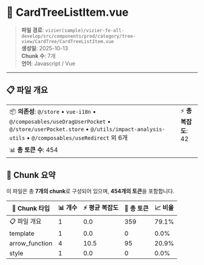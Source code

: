 # 📄 CardTreeListItem.vue

> **파일 경로**: `vizier(sample)/vizier-fe-all-develop/src/components/prod/category/tree-view/CardTree/CardTreeListItem.vue`  
> **생성일**: 2025-10-13  
> **Chunk 수**: 7개  
> **언어**: Javascript / Vue
---





## 📋 파일 개요

| | |
|--|--|
| 📦 **의존성**: `@/store` • `vue-i18n` • `@/composables/useDragUserPocket` • `@/store/userPocket.store` • `@/utils/impact-analysis-utils` • `@/composables/useRedirect` 외 6개 | ⚡ **총 복잡도**: 42 |
| 📊 **총 토큰 수**: 454 |  |






## 🧩 Chunk 요약

이 파일은 총 **7개의 chunk**로 구성되어 있으며, **454개의 토큰**을 포함합니다.

| 🧩 Chunk 타입 | 📊 개수 | ⚡ 평균 복잡도 | 📝 총 토큰 | 📈 비율 |
|---------------|--------|-------------|----------|--------|
| 📋 파일 개요 | 1 | 0.0 | 359 | 79.1% |
| template | 1 | 0.0 | 0 | 0.0% |
| arrow_function | 4 | 10.5 | 95 | 20.9% |
| style | 1 | 0.0 | 0 | 0.0% |

